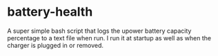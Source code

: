 # battery-health
A super simple bash script that logs the upower battery capacity percentage to a text file when run. I run it at startup as well as when the charger is plugged in or removed.
